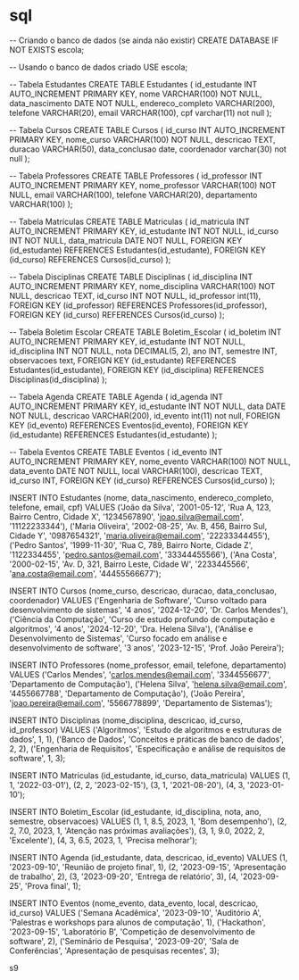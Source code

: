 # sql

-- Criando o banco de dados (se ainda não existir)
CREATE DATABASE IF NOT EXISTS escola;

-- Usando o banco de dados criado
USE escola;

-- Tabela Estudantes
CREATE TABLE Estudantes (
    id_estudante INT AUTO_INCREMENT PRIMARY KEY,
    nome VARCHAR(100) NOT NULL,
    data_nascimento DATE NOT NULL,
    endereco_completo VARCHAR(200),
    telefone VARCHAR(20),
    email VARCHAR(100),
   cpf varchar(11) not null
);

-- Tabela Cursos
CREATE TABLE Cursos (
    id_curso INT AUTO_INCREMENT PRIMARY KEY,
    nome_curso VARCHAR(100) NOT NULL,
    descricao TEXT,
    duracao VARCHAR(50),
    data_conclusao date,
    coordenador varchar(30) not null
);

-- Tabela Professores
CREATE TABLE Professores (
    id_professor INT AUTO_INCREMENT PRIMARY KEY,
    nome_professor VARCHAR(100) NOT NULL,
    email VARCHAR(100),
    telefone VARCHAR(20),
    departamento VARCHAR(100)
);


-- Tabela Matrículas
CREATE TABLE Matriculas (
    id_matricula INT AUTO_INCREMENT PRIMARY KEY,
    id_estudante INT NOT NULL,
    id_curso INT NOT NULL,
    data_matricula DATE NOT NULL,
    FOREIGN KEY (id_estudante) REFERENCES Estudantes(id_estudante),
    FOREIGN KEY (id_curso) REFERENCES Cursos(id_curso)
);

-- Tabela Disciplinas
CREATE TABLE Disciplinas (
    id_disciplina INT AUTO_INCREMENT PRIMARY KEY,
    nome_disciplina VARCHAR(100) NOT NULL,
    descricao TEXT,
    id_curso INT NOT NULL,
    id_professor int(11),
    FOREIGN KEY (id_professor) REFERENCES Professores(id_professor),
    FOREIGN KEY (id_curso) REFERENCES Cursos(id_curso)
);


-- Tabela Boletim Escolar
CREATE TABLE Boletim_Escolar (
    id_boletim INT AUTO_INCREMENT PRIMARY KEY,
    id_estudante INT NOT NULL,
    id_disciplina INT NOT NULL,
    nota DECIMAL(5, 2),
    ano INT,
    semestre INT,
    observacoes text,
    FOREIGN KEY (id_estudante) REFERENCES Estudantes(id_estudante),
    FOREIGN KEY (id_disciplina) REFERENCES Disciplinas(id_disciplina)
);

-- Tabela Agenda
CREATE TABLE Agenda (
    id_agenda INT AUTO_INCREMENT PRIMARY KEY,
    id_estudante INT NOT NULL,
    data DATE NOT NULL,
    descricao VARCHAR(200),
    id_evento int(11) not null,
   FOREIGN KEY (id_evento) REFERENCES Eventos(id_evento),
    FOREIGN KEY (id_estudante) REFERENCES Estudantes(id_estudante)
);



-- Tabela Eventos
CREATE TABLE Eventos (
    id_evento INT AUTO_INCREMENT PRIMARY KEY,
    nome_evento VARCHAR(100) NOT NULL,
    data_evento DATE NOT NULL,
    local VARCHAR(100),
    descricao TEXT,
    id_curso INT,
    FOREIGN KEY (id_curso) REFERENCES Cursos(id_curso)
);


INSERT INTO Estudantes (nome, data_nascimento, endereco_completo, telefone, email, cpf) VALUES
('João da Silva', '2001-05-12', 'Rua A, 123, Bairro Centro, Cidade X', '1234567890', 'joao.silva@email.com', '11122233344'),
('Maria Oliveira', '2002-08-25', 'Av. B, 456, Bairro Sul, Cidade Y', '0987654321', 'maria.oliveira@email.com', '22233344455'),
('Pedro Santos', '1999-11-30', 'Rua C, 789, Bairro Norte, Cidade Z', '1122334455', 'pedro.santos@email.com', '33344455566'),
('Ana Costa', '2000-02-15', 'Av. D, 321, Bairro Leste, Cidade W', '2233445566', 'ana.costa@email.com', '44455566677');


INSERT INTO Cursos (nome_curso, descricao, duracao, data_conclusao, coordenador) VALUES
('Engenharia de Software', 'Curso voltado para desenvolvimento de sistemas', '4 anos', '2024-12-20', 'Dr. Carlos Mendes'),
('Ciência da Computação', 'Curso de estudo profundo de computação e algoritmos', '4 anos', '2024-12-20', 'Dra. Helena Silva'),
('Análise e Desenvolvimento de Sistemas', 'Curso focado em análise e desenvolvimento de software', '3 anos', '2023-12-15', 'Prof. João Pereira');


INSERT INTO Professores (nome_professor, email, telefone, departamento) VALUES
('Carlos Mendes', 'carlos.mendes@email.com', '3344556677', 'Departamento de Computação'),
('Helena Silva', 'helena.silva@email.com', '4455667788', 'Departamento de Computação'),
('João Pereira', 'joao.pereira@email.com', '5566778899', 'Departamento de Sistemas');


INSERT INTO Disciplinas (nome_disciplina, descricao, id_curso, id_professor) VALUES
('Algoritmos', 'Estudo de algoritmos e estruturas de dados', 1, 1),
('Banco de Dados', 'Conceitos e práticas de banco de dados', 2, 2),
('Engenharia de Requisitos', 'Especificação e análise de requisitos de software', 1, 3);


INSERT INTO Matriculas (id_estudante, id_curso, data_matricula) VALUES
(1, 1, '2022-03-01'),
(2, 2, '2023-02-15'),
(3, 1, '2021-08-20'),
(4, 3, '2023-01-10');


INSERT INTO Boletim_Escolar (id_estudante, id_disciplina, nota, ano, semestre, observacoes) VALUES
(1, 1, 8.5, 2023, 1, 'Bom desempenho'),
(2, 2, 7.0, 2023, 1, 'Atenção nas próximas avaliações'),
(3, 1, 9.0, 2022, 2, 'Excelente'),
(4, 3, 6.5, 2023, 1, 'Precisa melhorar');


INSERT INTO Agenda (id_estudante, data, descricao, id_evento) VALUES
(1, '2023-09-10', 'Reunião de projeto final', 1),
(2, '2023-09-15', 'Apresentação de trabalho', 2),
(3, '2023-09-20', 'Entrega de relatório', 3),
(4, '2023-09-25', 'Prova final', 1);


INSERT INTO Eventos (nome_evento, data_evento, local, descricao, id_curso) VALUES
('Semana Acadêmica', '2023-09-10', 'Auditório A', 'Palestras e workshops para alunos de computação', 1),
('Hackathon', '2023-09-15', 'Laboratório B', 'Competição de desenvolvimento de software', 2),
('Seminário de Pesquisa', '2023-09-20', 'Sala de Conferências', 'Apresentação de pesquisas recentes', 3);

s9
